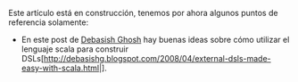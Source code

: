 Este artículo está en construcción, tenemos por ahora algunos puntos de referencia solamente:

-   En este post de [Debasish Ghosh](debasish-ghosh.md) hay buenas ideas sobre cómo utilizar el lenguaje scala para construir DSLs\[<http://debasishg.blogspot.com/2008/04/external-dsls-made-easy-with-scala.html>|\].

